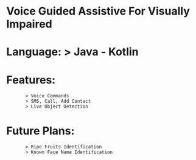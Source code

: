 # Voice Guided Assistive For Visually Impaired

# Language: > Java - Kotlin 

# Features: 
           > Voice Commands
           > SMS, Call, Add Contact
           > Live Object Detection 

# Future Plans:
           > Ripe Fruits Identification
           > Known Face Name Identification
